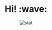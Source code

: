 <h1 align='center'> Hi! :wave:</h1>
</p>

<p align='center'>
  <img src="https://github-readme-stats.vercel.app/api?username=vuhuucuong&show_icons=true&theme=onedark" alt="stat" />
</p>
